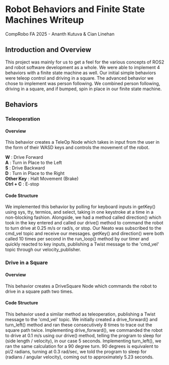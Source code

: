 # Robot Behaviors and Finite State Machines Writeup

CompRobo FA 2025 - Ananth Kutuva & Cian Linehan

## Introduction and Overview

This project was mainly for us to get a feel for the various concepts of ROS2 and robot software development as a whole. We were able to implement 4 behaviors with a finite state machine as well. Our initial simple behaviors were teleop control and driving in a square. The advanced behavior we chose to implement was person following. We combined person following, driving in a square, and if bumped, spin in place in our finite state machine.

## Behaviors

### Teleoperation

#### Overview

This behavior creates a TeleOp Node which takes in input from the user in the form of their WASD keys and controls the movement of the robot.

**W** : Drive Forward\
**A** : Turn in Place to the Left\
**S** : Drive Backward\
**D** : Turn in Place to the Right\
**Other Key** : Halt Movement (Brake)\
**Ctrl + C** : E-stop

#### Code Structure

We implemented this behavior by polling for keyboard inputs in getKey() using sys, tty, termios, and select, taking in one keystroke at a time in a non-blocking fashion. Alongside, we had a method called direction() which took in the key entered and called our drive() method to command the robot to turn drive at 0.25 m/s or rad/s, or stop. Our Neato was subscribed to the cmd_vel topic and receive our messages. getKey() and direction() were both called 10 times per second in the run_loop() method by our timer and quickly reacted to key inputs, publishing a Twist message to the 'cmd_vel' topic through our velocity_publisher. 

### Drive in a Square

#### Overview

This behavior creates a DriveSquare Node which commands the robot to drive in a square path two times.

#### Code Structure

This behavior used a similar method as teleoperation, publishing a Twist message to the 'cmd_vel' topic. We initially created a drive_forward() and turn_left() method and ran these consecutively 8 times to trace out the square path twice. Implementing drive_forward(), we commanded the robot to drive at 0.1 m/s using our drive() method, telling the program to sleep for (side length / velocity), in our case 5 seconds. Implementing turn_left(), we ran the same calculation for a 90 degree turn. 90 degrees is equivalent to pi/2 radians, turning at 0.3 rad/sec, we told the program to sleep for (radians / angular velocity), coming out to approximately 5.23 seconds.